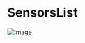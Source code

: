 # SensorsList
![image](https://github.com/user-attachments/assets/29d30378-b30a-42e0-a390-2920c5162b8f)
